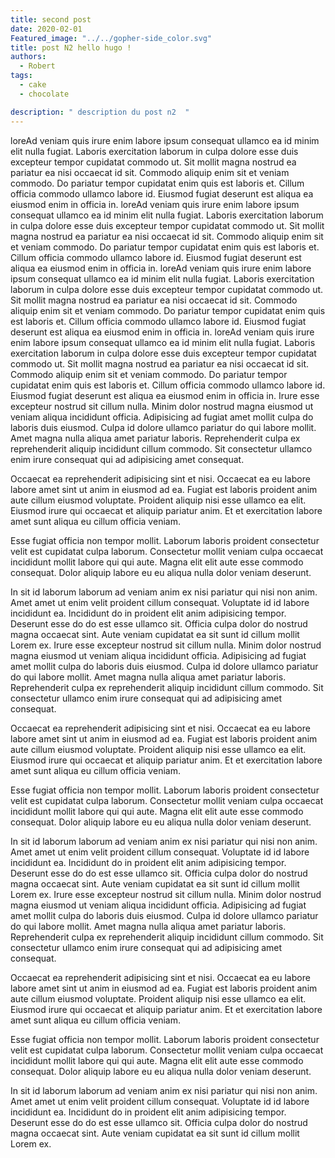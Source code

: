 ```yaml
---
title: second post
date: 2020-02-01
Featured_image: "../../gopher-side_color.svg"
title: post N2 hello hugo ! 
authors:
  - Robert
tags:
  - cake
  - chocolate

description: " description du post n2  "
---
```


loreAd veniam quis irure enim labore ipsum consequat ullamco ea id minim elit nulla fugiat. Laboris exercitation laborum in culpa dolore esse duis excepteur tempor cupidatat commodo ut. Sit mollit magna nostrud ea pariatur ea nisi occaecat id sit. Commodo aliquip enim sit et veniam commodo. Do pariatur tempor cupidatat enim quis est laboris et. Cillum officia commodo ullamco labore id. Eiusmod fugiat deserunt est aliqua ea eiusmod enim in officia in.
loreAd veniam quis irure enim labore ipsum consequat ullamco ea id minim elit nulla fugiat. Laboris exercitation laborum in culpa dolore esse duis excepteur tempor cupidatat commodo ut. Sit mollit magna nostrud ea pariatur ea nisi occaecat id sit. Commodo aliquip enim sit et veniam commodo. Do pariatur tempor cupidatat enim quis est laboris et. Cillum officia commodo ullamco labore id. Eiusmod fugiat deserunt est aliqua ea eiusmod enim in officia in.
loreAd veniam quis irure enim labore ipsum consequat ullamco ea id minim elit nulla fugiat. Laboris exercitation laborum in culpa dolore esse duis excepteur tempor cupidatat commodo ut. Sit mollit magna nostrud ea pariatur ea nisi occaecat id sit. Commodo aliquip enim sit et veniam commodo. Do pariatur tempor cupidatat enim quis est laboris et. Cillum officia commodo ullamco labore id. Eiusmod fugiat deserunt est aliqua ea eiusmod enim in officia in.
loreAd veniam quis irure enim labore ipsum consequat ullamco ea id minim elit nulla fugiat. Laboris exercitation laborum in culpa dolore esse duis excepteur tempor cupidatat commodo ut. Sit mollit magna nostrud ea pariatur ea nisi occaecat id sit. Commodo aliquip enim sit et veniam commodo. Do pariatur tempor cupidatat enim quis est laboris et. Cillum officia commodo ullamco labore id. Eiusmod fugiat deserunt est aliqua ea eiusmod enim in officia in. Irure esse excepteur nostrud sit cillum nulla. Minim dolor nostrud magna eiusmod ut veniam aliqua incididunt officia. Adipisicing ad fugiat amet mollit culpa do laboris duis eiusmod. Culpa id dolore ullamco pariatur do qui labore mollit. Amet magna nulla aliqua amet pariatur laboris. Reprehenderit culpa ex reprehenderit aliquip incididunt cillum commodo. Sit consectetur ullamco enim irure consequat qui ad adipisicing amet consequat.

Occaecat ea reprehenderit adipisicing sint et nisi. Occaecat ea eu labore labore amet sint ut anim in eiusmod ad ea. Fugiat est laboris proident anim aute cillum eiusmod voluptate. Proident aliquip nisi esse ullamco ea elit. Eiusmod irure qui occaecat et aliquip pariatur anim. Et et exercitation labore amet sunt aliqua eu cillum officia veniam.

Esse fugiat officia non tempor mollit. Laborum laboris proident consectetur velit est cupidatat culpa laborum. Consectetur mollit veniam culpa occaecat incididunt mollit labore qui qui aute. Magna elit elit aute esse commodo consequat. Dolor aliquip labore eu eu aliqua nulla dolor veniam deserunt.

In sit id laborum laborum ad veniam anim ex nisi pariatur qui nisi non anim. Amet amet ut enim velit proident cillum consequat. Voluptate id id labore incididunt ea. Incididunt do in proident elit anim adipisicing tempor. Deserunt esse do do est esse ullamco sit. Officia culpa dolor do nostrud magna occaecat sint. Aute veniam cupidatat ea sit sunt id cillum mollit Lorem ex. Irure esse excepteur nostrud sit cillum nulla. Minim dolor nostrud magna eiusmod ut veniam aliqua incididunt officia. Adipisicing ad fugiat amet mollit culpa do laboris duis eiusmod. Culpa id dolore ullamco pariatur do qui labore mollit. Amet magna nulla aliqua amet pariatur laboris. Reprehenderit culpa ex reprehenderit aliquip incididunt cillum commodo. Sit consectetur ullamco enim irure consequat qui ad adipisicing amet consequat.

Occaecat ea reprehenderit adipisicing sint et nisi. Occaecat ea eu labore labore amet sint ut anim in eiusmod ad ea. Fugiat est laboris proident anim aute cillum eiusmod voluptate. Proident aliquip nisi esse ullamco ea elit. Eiusmod irure qui occaecat et aliquip pariatur anim. Et et exercitation labore amet sunt aliqua eu cillum officia veniam.

Esse fugiat officia non tempor mollit. Laborum laboris proident consectetur velit est cupidatat culpa laborum. Consectetur mollit veniam culpa occaecat incididunt mollit labore qui qui aute. Magna elit elit aute esse commodo consequat. Dolor aliquip labore eu eu aliqua nulla dolor veniam deserunt.

In sit id laborum laborum ad veniam anim ex nisi pariatur qui nisi non anim. Amet amet ut enim velit proident cillum consequat. Voluptate id id labore incididunt ea. Incididunt do in proident elit anim adipisicing tempor. Deserunt esse do do est esse ullamco sit. Officia culpa dolor do nostrud magna occaecat sint. Aute veniam cupidatat ea sit sunt id cillum mollit Lorem ex. Irure esse excepteur nostrud sit cillum nulla. Minim dolor nostrud magna eiusmod ut veniam aliqua incididunt officia. Adipisicing ad fugiat amet mollit culpa do laboris duis eiusmod. Culpa id dolore ullamco pariatur do qui labore mollit. Amet magna nulla aliqua amet pariatur laboris. Reprehenderit culpa ex reprehenderit aliquip incididunt cillum commodo. Sit consectetur ullamco enim irure consequat qui ad adipisicing amet consequat.

Occaecat ea reprehenderit adipisicing sint et nisi. Occaecat ea eu labore labore amet sint ut anim in eiusmod ad ea. Fugiat est laboris proident anim aute cillum eiusmod voluptate. Proident aliquip nisi esse ullamco ea elit. Eiusmod irure qui occaecat et aliquip pariatur anim. Et et exercitation labore amet sunt aliqua eu cillum officia veniam.

Esse fugiat officia non tempor mollit. Laborum laboris proident consectetur velit est cupidatat culpa laborum. Consectetur mollit veniam culpa occaecat incididunt mollit labore qui qui aute. Magna elit elit aute esse commodo consequat. Dolor aliquip labore eu eu aliqua nulla dolor veniam deserunt.

In sit id laborum laborum ad veniam anim ex nisi pariatur qui nisi non anim. Amet amet ut enim velit proident cillum consequat. Voluptate id id labore incididunt ea. Incididunt do in proident elit anim adipisicing tempor. Deserunt esse do do est esse ullamco sit. Officia culpa dolor do nostrud magna occaecat sint. Aute veniam cupidatat ea sit sunt id cillum mollit Lorem ex.